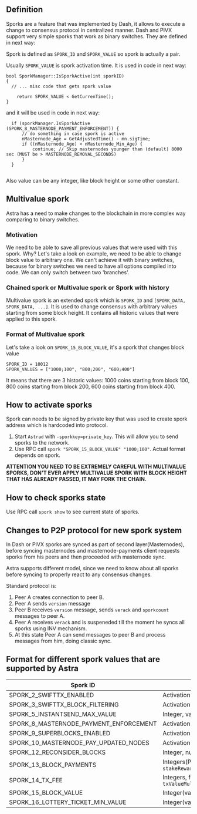 ## Definition
Sporks are a feature that was implemented by Dash, it allows to execute a change to consensus protocol in centralized manner. 
Dash and PIVX support very simple sporks that work as binary switches. They are defined in next way:

Spork is defined as `SPORK_ID` and `SPORK_VALUE` so spork is actually a pair.

Usually `SPORK_VALUE` is spork activation time. It is used in code in next way: 
```
bool SporkManager::IsSporkActive(int sporkID)
{
  // ... misc code that gets spork value
  
    return SPORK_VALUE < GetCurrenTime();
}
```

and it will be used in code in next way:

```
  if (sporkManager.IsSporkActive (SPORK_8_MASTERNODE_PAYMENT_ENFORCEMENT)) {
      // do something in case spork is active
      nMasternode_Age = GetAdjustedTime() - mn.sigTime;
      if ((nMasternode_Age) < nMasternode_Min_Age) {
          continue; // Skip masternodes younger than (default) 8000 sec (MUST be > MASTERNODE_REMOVAL_SECONDS)
      }
  }
        
```

Also value can be any integer, like block height or some other constant.

## Multivalue spork
Astra has a need to make changes to the blockchain in more complex way comparing to binary switches.
### Motivation
We need to be able to save all previous values that were used with this spork. Why? 
Let's take a look on example, we need to be able to change block value to arbitrary one. We can't achieve it with binary switches, because for binary switches we need to have all options compiled into code. We can only switch between two 'branches'.
### Chained spork or Multivalue spork or Spork with history
Multivalue spork is an extended spork which is `SPORK_ID` and `[SPORK_DATA, SPORK_DATA, ...]`. It is used to change consensus with arbitrary values starting from some block height.
It contains all historic values that were applied to this spork. 
### Format of Multivalue spork
Let's take a look on `SPORK_15_BLOCK_VALUE`, it's a spork that changes block value
```
SPORK_ID = 10012
SPORK_VALUES = ["1000;100", "800;200", "600;400"]
```
It means that there are 3 historic values:
1000 coins starting from block 100,
800 coins starting from block 200,
600 coins starting from block 400.

## How to activate sporks

Spork can needs to be signed by private key that was used to create spork address which is hardcoded into protocol. 

1. Start `Astrad` with `-sporkkey=private_key`. This will allow you to send sporks to the network.
2. Use RPC call `spork "SPORK_15_BLOCK_VALUE" "1000;100"`. Actual format depends on spork.

**__ATTENTION YOU NEED TO BE EXTREMELY CAREFUL WITH MULTIVALUE SPORKS, DON'T EVER APPLY MULTIVALUE SPORK WITH BLOCK HEIGHT THAT HAS ALREADY PASSED, IT MAY FORK THE CHAIN.__**

## How to check sporks state

Use RPC call `spork show` to see current state of sporks.

## Changes to P2P protocol for new spork system

In Dash or PIVX sporks are synced as part of second layer(Masternodes), before syncing masternodes and masternode-payments client requests sporks from his peers and then proceeded with masternode sync. 

Astra supports different model, since we need to know about all sporks before syncing to properly react to any consensus changes. 

Standard protocol is:

1. Peer A creates connection to peer B.
2. Peer A sends `version` message
3. Peer B receives `version` message, sends `verack` and `sporkcount` messages to peer A.
4. Peer A receives `verack` and is suspeneded till the moment he syncs all sporks using INV mechanism. 
5. At this state Peer A can send messages to peer B and process messages from him, doing classic sync.

## Format for different spork values that are supported by Astra

| Spork ID | Spork Value | Example |
| -------- | ----------- | ------- |
| SPORK_2_SWIFTTX_ENABLED | Activation time | 0 |
| SPORK_3_SWIFTTX_BLOCK_FILTERING | Activation time | 0 | 
| SPORK_5_INSTANTSEND_MAX_VALUE | Integer, value in coins | 1000 |  
| SPORK_8_MASTERNODE_PAYMENT_ENFORCEMENT | Activation time | 4070908800 | 
| SPORK_9_SUPERBLOCKS_ENABLED | Activation time | 4070908800 | 
| SPORK_10_MASTERNODE_PAY_UPDATED_NODES | Activation time | 4070908800 | 
| SPORK_12_RECONSIDER_BLOCKS | Integer, number of blocks to reconsider | 0 | 
| SPORK_13_BLOCK_PAYMENTS | Integers(Percentage), format: `stakeReward;mnReward;treasuryReward;proposalsReward;charityReward;blockHeightActivation` | 40;20;20;0;20;1000 |
| SPORK_14_TX_FEE | Integers, format: `txValueMultiplier;txSizeMultiplier;maxFee;nMinFeePerKb;blockHeightActivation` | 1000;300;100;10000;600 | 
| SPORK_15_BLOCK_VALUE | Integer(value in coins) format: `blockValue;blockHeightActivation` | 1200;200 |
| SPORK_16_LOTTERY_TICKET_MIN_VALUE | Integer(value in coins) format: `minLotteryValue;blockHeightActivation` | 10000;500 |  

